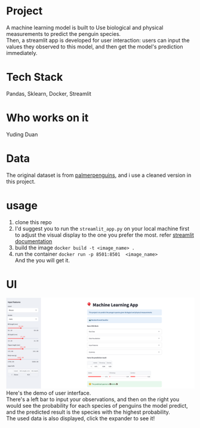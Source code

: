 
# Project
A machine learning model is built to Use biological and physical measurements to predict the penguin species.  
Then, a streamlit app is developed for user interaction: users can input the values they observed to this model, and then get the model's prediction immediately.
  
# Tech Stack
Pandas, Sklearn, Docker, Streamlit
  
# Who works on it  
Yuding Duan

# Data
The original dataset is from [palmerpenguins](https://github.com/allisonhorst/palmerpenguins), and i use a cleaned version in this project.

# usage
1. clone this repo 
2. I'd suggest you to run the `streamlit_app.py` on your local machine first to adjust the visual display to the one you prefer the most. refer [streamlit documentation](https://docs.streamlit.io/)
3. build the image `docker build -t <image_name> .`  
4. run the container `docker run -p 8501:8501  <image_name>`  
And the you will get it.  

# UI
![alt text](image.png)
Here's the demo of user interface.   
There's a left bar to input your observations, and then on the right you would see the probability for each species of penguins the model predict, and the predicted result is the species with the highest probability.   
The used data is also displayed, click the expander to see it!
